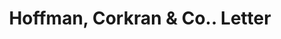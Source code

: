 ---
doi: 10.7916/D89C88J4
date_other: '1900'
date_other_textual: 1900-1909
form: correspondence
genre:
- Letters (correspondence)
name:
- Hoffman, Corkran & Co.
object_in_context_url: https://biggert.cul.columbia.edu/items/view/ave_biggert_01409
subject_hierarchical_geographic:
- Philadelphia, Pennsylvania, United States
subject_name:
- Hoffman, Corkran & Co.
title: Hoffman, Corkran & Co.. Letter
sort_title: Hoffman, Corkran & Co.. Letter
call_number: ave_biggert_01409
coordinates:
- 40.00944444444445,-75.13333333333334
pid: ave_biggert_01409
identifiers: ave_biggert_01409
thumbnail: https://derivativo-2.library.columbia.edu/iiif/2/ldpd:344748/full/!256,256/0/native.jpg
permalink: /biggert/ave_biggert_01409/
layout: iiif-image-page
---